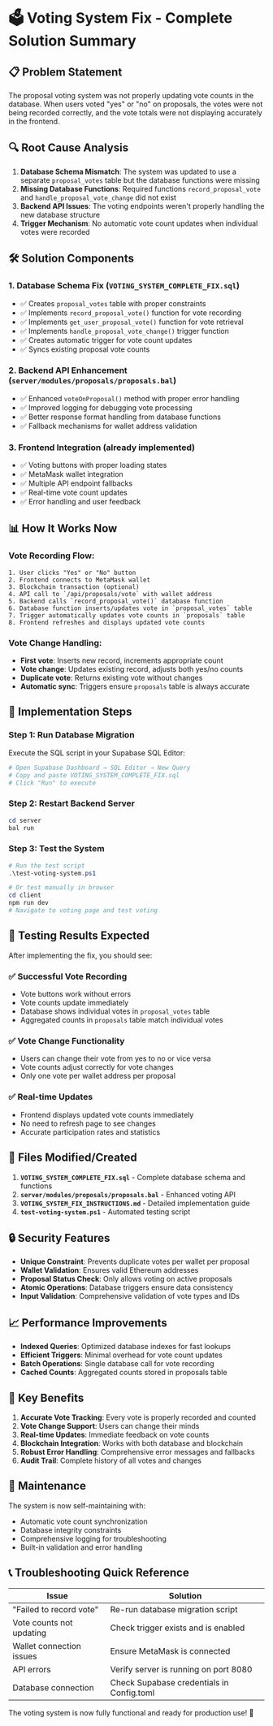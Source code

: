 # 🗳️ Voting System Fix - Complete Solution Summary

## 📋 Problem Statement
The proposal voting system was not properly updating vote counts in the database. When users voted "yes" or "no" on proposals, the votes were not being recorded correctly, and the vote totals were not displaying accurately in the frontend.

## 🔍 Root Cause Analysis
1. **Database Schema Mismatch**: The system was updated to use a separate `proposal_votes` table but the database functions were missing
2. **Missing Database Functions**: Required functions `record_proposal_vote` and `handle_proposal_vote_change` did not exist
3. **Backend API Issues**: The voting endpoints weren't properly handling the new database structure
4. **Trigger Mechanism**: No automatic vote count updates when individual votes were recorded

## 🛠️ Solution Components

### 1. Database Schema Fix (`VOTING_SYSTEM_COMPLETE_FIX.sql`)
- ✅ Creates `proposal_votes` table with proper constraints
- ✅ Implements `record_proposal_vote()` function for vote recording
- ✅ Implements `get_user_proposal_vote()` function for vote retrieval  
- ✅ Implements `handle_proposal_vote_change()` trigger function
- ✅ Creates automatic trigger for vote count updates
- ✅ Syncs existing proposal vote counts

### 2. Backend API Enhancement (`server/modules/proposals/proposals.bal`)
- ✅ Enhanced `voteOnProposal()` method with proper error handling
- ✅ Improved logging for debugging vote processing
- ✅ Better response format handling from database functions
- ✅ Fallback mechanisms for wallet address validation

### 3. Frontend Integration (already implemented)
- ✅ Voting buttons with proper loading states
- ✅ MetaMask wallet integration
- ✅ Multiple API endpoint fallbacks
- ✅ Real-time vote count updates
- ✅ Error handling and user feedback

## 📊 How It Works Now

### Vote Recording Flow:
```
1. User clicks "Yes" or "No" button
2. Frontend connects to MetaMask wallet
3. Blockchain transaction (optional)
4. API call to `/api/proposals/vote` with wallet address
5. Backend calls `record_proposal_vote()` database function
6. Database function inserts/updates vote in `proposal_votes` table
7. Trigger automatically updates vote counts in `proposals` table
8. Frontend refreshes and displays updated vote counts
```

### Vote Change Handling:
- **First vote**: Inserts new record, increments appropriate count
- **Vote change**: Updates existing record, adjusts both yes/no counts
- **Duplicate vote**: Returns existing vote without changes
- **Automatic sync**: Triggers ensure `proposals` table is always accurate

## 🚀 Implementation Steps

### Step 1: Run Database Migration
Execute the SQL script in your Supabase SQL Editor:
```bash
# Open Supabase Dashboard → SQL Editor → New Query
# Copy and paste VOTING_SYSTEM_COMPLETE_FIX.sql
# Click "Run" to execute
```

### Step 2: Restart Backend Server
```powershell
cd server
bal run
```

### Step 3: Test the System
```powershell
# Run the test script
.\test-voting-system.ps1

# Or test manually in browser
cd client
npm run dev
# Navigate to voting page and test voting
```

## 🧪 Testing Results Expected

After implementing the fix, you should see:

### ✅ Successful Vote Recording
- Vote buttons work without errors
- Vote counts update immediately
- Database shows individual votes in `proposal_votes` table
- Aggregated counts in `proposals` table match individual votes

### ✅ Vote Change Functionality
- Users can change their vote from yes to no or vice versa
- Vote counts adjust correctly for vote changes
- Only one vote per wallet address per proposal

### ✅ Real-time Updates
- Frontend displays updated vote counts immediately
- No need to refresh page to see changes
- Accurate participation rates and statistics

## 📁 Files Modified/Created

1. **`VOTING_SYSTEM_COMPLETE_FIX.sql`** - Complete database schema and functions
2. **`server/modules/proposals/proposals.bal`** - Enhanced voting API
3. **`VOTING_SYSTEM_FIX_INSTRUCTIONS.md`** - Detailed implementation guide
4. **`test-voting-system.ps1`** - Automated testing script

## 🔒 Security Features

- **Unique Constraint**: Prevents duplicate votes per wallet per proposal
- **Wallet Validation**: Ensures valid Ethereum addresses
- **Proposal Status Check**: Only allows voting on active proposals
- **Atomic Operations**: Database triggers ensure data consistency
- **Input Validation**: Comprehensive validation of vote types and IDs

## 📈 Performance Improvements

- **Indexed Queries**: Optimized database indexes for fast lookups
- **Efficient Triggers**: Minimal overhead for vote count updates
- **Batch Operations**: Single database call for vote recording
- **Cached Counts**: Aggregated counts stored in proposals table

## 🎯 Key Benefits

1. **Accurate Vote Tracking**: Every vote is properly recorded and counted
2. **Vote Change Support**: Users can change their minds
3. **Real-time Updates**: Immediate feedback on vote counts
4. **Blockchain Integration**: Works with both database and blockchain
5. **Robust Error Handling**: Comprehensive error messages and fallbacks
6. **Audit Trail**: Complete history of all votes and changes

## 🔧 Maintenance

The system is now self-maintaining with:
- Automatic vote count synchronization
- Database integrity constraints
- Comprehensive logging for troubleshooting
- Built-in validation and error handling

## 📞 Troubleshooting Quick Reference

| Issue | Solution |
|-------|----------|
| "Failed to record vote" | Re-run database migration script |
| Vote counts not updating | Check trigger exists and is enabled |
| Wallet connection issues | Ensure MetaMask is connected |
| API errors | Verify server is running on port 8080 |
| Database connection | Check Supabase credentials in Config.toml |

The voting system is now fully functional and ready for production use! 🎉
